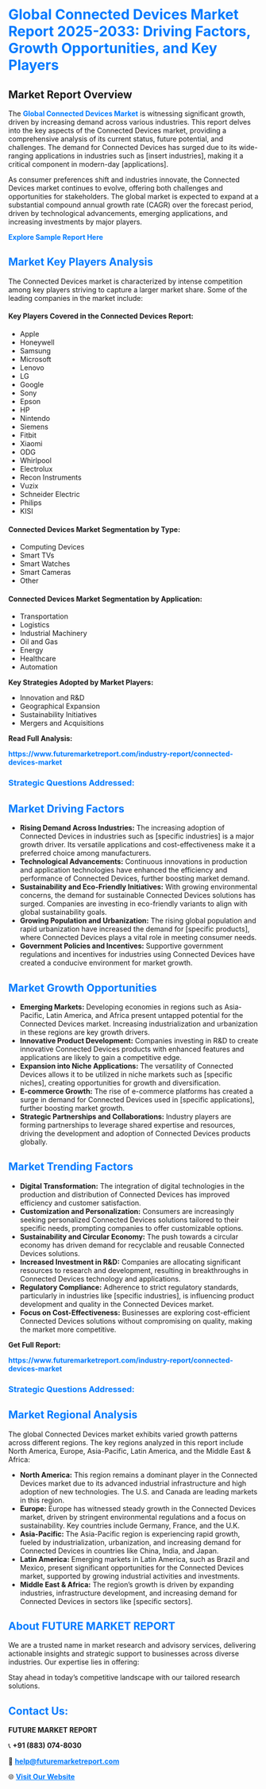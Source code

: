 <h1 style="color: #007BFF;">Global Connected Devices Market Report 2025-2033: Driving Factors, Growth Opportunities, and Key Players</h1>

<section id="overview">
<h2>Market Report Overview</h2>
<p>The <a href="https://www.futuremarketreport.com/industry-report/connected-devices-market" style="color: #007BFF; text-decoration: none;"><strong>Global Connected Devices Market</strong></a> is witnessing significant growth, driven by increasing demand across various industries. This report delves into the key aspects of the Connected Devices market, providing a comprehensive analysis of its current status, future potential, and challenges. The demand for Connected Devices has surged due to its wide-ranging applications in industries such as [insert industries], making it a critical component in modern-day [applications].</p>
<p>As consumer preferences shift and industries innovate, the Connected Devices market continues to evolve, offering both challenges and opportunities for stakeholders. The global market is expected to expand at a substantial compound annual growth rate (CAGR) over the forecast period, driven by technological advancements, emerging applications, and increasing investments by major players.</p>
</section>

<section id="overview">
<p><a href="https://www.futuremarketreport.com/request-sample/reportId=34668" style="color: #007BFF; text-decoration: none;"><strong>Explore Sample Report Here</strong></a></p>
</section>

<section id="key-players">
<h2 style="color: #007BFF;">Market Key Players Analysis</h2>
<p>The Connected Devices market is characterized by intense competition among key players striving to capture a larger market share. Some of the leading companies in the market include:</p>
<h4>Key Players Covered in the Connected Devices Report:</h4>
<ul><li>Apple</li><li>Honeywell</li><li>Samsung</li><li>Microsoft</li><li>Lenovo</li><li>LG</li><li>Google</li><li>Sony</li><li>Epson</li><li>HP</li><li>Nintendo</li><li>Siemens</li><li>Fitbit</li><li>Xiaomi</li><li>ODG</li><li>Whirlpool</li><li>Electrolux</li><li>Recon Instruments</li><li>Vuzix</li><li>Schneider Electric</li><li>Philips</li><li>KISI</li></ul>
<h4>Connected Devices Market Segmentation by Type:</h4>
<ul><li>Computing Devices</li><li>Smart TVs</li><li>Smart Watches</li><li>Smart Cameras</li><li>Other</li></ul>

<h4>Connected Devices Market Segmentation by Application:</h4>
<ul><li>Transportation</li><li>Logistics</li><li>Industrial Machinery</li><li>Oil and Gas</li><li>Energy</li><li>Healthcare</li><li>Automation</li></ul>
<p><strong>Key Strategies Adopted by Market Players:</strong></p>
<ul>
<li>Innovation and R&D</li>
<li>Geographical Expansion</li>
<li>Sustainability Initiatives</li>
<li>Mergers and Acquisitions</li>
</ul>
</section>

<section>
<p><strong>Read Full Analysis: </strong></p><a href="https://www.futuremarketreport.com/industry-report/connected-devices-market" style="color: #007BFF; text-decoration: none;"><strong>https://www.futuremarketreport.com/industry-report/connected-devices-market</strong></a>
<h3 style="color: #007BFF;">Strategic Questions Addressed:</h3>
</section>

<section id="driving-factors">
<h2 style="color: #007BFF;">Market Driving Factors</h2>
<ul>
<li><strong>Rising Demand Across Industries:</strong> The increasing adoption of Connected Devices in industries such as [specific industries] is a major growth driver. Its versatile applications and cost-effectiveness make it a preferred choice among manufacturers.</li>
<li><strong>Technological Advancements:</strong> Continuous innovations in production and application technologies have enhanced the efficiency and performance of Connected Devices, further boosting market demand.</li>
<li><strong>Sustainability and Eco-Friendly Initiatives:</strong> With growing environmental concerns, the demand for sustainable Connected Devices solutions has surged. Companies are investing in eco-friendly variants to align with global sustainability goals.</li>
<li><strong>Growing Population and Urbanization:</strong> The rising global population and rapid urbanization have increased the demand for [specific products], where Connected Devices plays a vital role in meeting consumer needs.</li>
<li><strong>Government Policies and Incentives:</strong> Supportive government regulations and incentives for industries using Connected Devices have created a conducive environment for market growth.</li>
</ul>
</section>

<section id="growth-opportunities">
<h2 style="color: #007BFF;">Market Growth Opportunities</h2>
<ul>
<li><strong>Emerging Markets:</strong> Developing economies in regions such as Asia-Pacific, Latin America, and Africa present untapped potential for the Connected Devices market. Increasing industrialization and urbanization in these regions are key growth drivers.</li>
<li><strong>Innovative Product Development:</strong> Companies investing in R&D to create innovative Connected Devices products with enhanced features and applications are likely to gain a competitive edge.</li>
<li><strong>Expansion into Niche Applications:</strong> The versatility of Connected Devices allows it to be utilized in niche markets such as [specific niches], creating opportunities for growth and diversification.</li>
<li><strong>E-commerce Growth:</strong> The rise of e-commerce platforms has created a surge in demand for Connected Devices used in [specific applications], further boosting market growth.</li>
<li><strong>Strategic Partnerships and Collaborations:</strong> Industry players are forming partnerships to leverage shared expertise and resources, driving the development and adoption of Connected Devices products globally.</li>
</ul>
</section>

<section id="trending-factors">
<h2 style="color: #007BFF;">Market Trending Factors</h2>
<ul>
<li><strong>Digital Transformation:</strong> The integration of digital technologies in the production and distribution of Connected Devices has improved efficiency and customer satisfaction.</li>
<li><strong>Customization and Personalization:</strong> Consumers are increasingly seeking personalized Connected Devices solutions tailored to their specific needs, prompting companies to offer customizable options.</li>
<li><strong>Sustainability and Circular Economy:</strong> The push towards a circular economy has driven demand for recyclable and reusable Connected Devices solutions.</li>
<li><strong>Increased Investment in R&D:</strong> Companies are allocating significant resources to research and development, resulting in breakthroughs in Connected Devices technology and applications.</li>
<li><strong>Regulatory Compliance:</strong> Adherence to strict regulatory standards, particularly in industries like [specific industries], is influencing product development and quality in the Connected Devices market.</li>
<li><strong>Focus on Cost-Effectiveness:</strong> Businesses are exploring cost-efficient Connected Devices solutions without compromising on quality, making the market more competitive.</li>
</ul>
</section>

<section>
<p><strong>Get Full Report: </strong></p><a href="https://www.futuremarketreport.com/industry-report/connected-devices-market" style="color: #007BFF; text-decoration: none;"><strong>https://www.futuremarketreport.com/industry-report/connected-devices-market</strong></a>
<h3 style="color: #007BFF;">Strategic Questions Addressed:</h3>
</section>


<section id="regional-analysis">
<h2 style="color: #007BFF;">Market Regional Analysis</h2>
<p>The global Connected Devices market exhibits varied growth patterns across different regions. The key regions analyzed in this report include North America, Europe, Asia-Pacific, Latin America, and the Middle East & Africa:</p>
<ul>
<li><strong>North America:</strong> This region remains a dominant player in the Connected Devices market due to its advanced industrial infrastructure and high adoption of new technologies. The U.S. and Canada are leading markets in this region.</li>
<li><strong>Europe:</strong> Europe has witnessed steady growth in the Connected Devices market, driven by stringent environmental regulations and a focus on sustainability. Key countries include Germany, France, and the U.K.</li>
<li><strong>Asia-Pacific:</strong> The Asia-Pacific region is experiencing rapid growth, fueled by industrialization, urbanization, and increasing demand for Connected Devices in countries like China, India, and Japan.</li>
<li><strong>Latin America:</strong> Emerging markets in Latin America, such as Brazil and Mexico, present significant opportunities for the Connected Devices market, supported by growing industrial activities and investments.</li>
<li><strong>Middle East & Africa:</strong> The region’s growth is driven by expanding industries, infrastructure development, and increasing demand for Connected Devices in sectors like [specific sectors].</li>
</ul>
</section>

<footer>
<h2 style="color: #007BFF;">About FUTURE MARKET REPORT</h2>
<p>We are a trusted name in market research and advisory services, delivering actionable insights and strategic support to businesses across diverse industries. Our expertise lies in offering:</p>

<p>Stay ahead in today’s competitive landscape with our tailored research solutions.</p>

<h2 style="color: #007BFF;">Contact Us:</h2>
<p><strong>FUTURE MARKET REPORT</strong></p>
<p>📞 <strong>+91 (883) 074-8030</strong></p>
<p>📧 <strong><a href="mailto:help@futuremarketreport.com" style="color: #007BFF;">help@futuremarketreport.com</a></strong></p>
<p>🌐 <strong><a href="https://www.futuremarketreport.com/" style="color: #007BFF;">Visit Our Website</a></strong></p>
</footer>